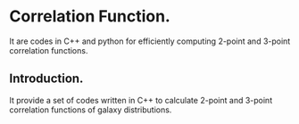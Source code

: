 # Correlation Function.

It are codes in C++ and python for efficiently computing 2-point and 3-point correlation functions.

## Introduction.

It provide a set of codes written in C++ to calculate 2-point and 3-point correlation functions of galaxy distributions.  
